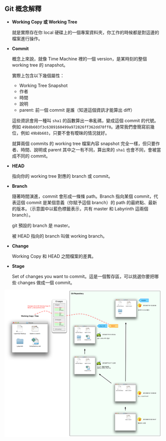 ## Git 概念解釋

- **Working Copy 或 Working Tree**
  
  就是實際存在你 local 硬碟上的一個專案資料夾，你工作的時候都是對這邊的檔案進行操作。

- **Commit**
  
  概念上來說，就像 Time Machine 裡的一個 version，是某時刻的整個 working tree 的 snapshot。
  
  實際上包含以下幾個屬性：
  
  - Working Tree Snapshot
  - 作者
  - 時間
  - 說明
  - parent: 前一個 commit 是誰（知道這個資訊才能算出 diff）
  
  這些資訊會用一種叫 `sha1` 的函數算出一串亂碼，變成這個 commit 的代號。例如 `49b8b603f3c6389160499a972826ff362dd78ff0`。通常我們會簡寫前幾位，例如 `49b8b603`，只要不會有曖昧的情況就好。
  
  就算兩個 commits 的 working tree 檔案內容 snapshot 完全一樣，但只要作者、時間、說明或 parent 其中之一有不同，算出來的 `sha1` 也會不同，會被當成不同的 commit。
  
- **HEAD**
  
  指向你的 working tree 對應的 branch 或 commit。
  
- **Branch**
  
  隨著時間演進，commit 會形成一條條 path。Branch 指向某個 commit，代表這個 commit 是某個意義（你賦予這個 branch）的 path 的最終點、最新的版本。（示意圖中以藍色標籤表示，共有 master 和 Labyrinth 這兩個 branch）。
  
  git 預設的 branch 是 master。
  
  被 HEAD 指向的 branch 叫做 working branch。
  
- **Change**

  Working Copy 和 HEAD 之間檔案的差異。

- **Stage**

  Set of changes you want to commit。這是一個暫存區，可以挑選你要把哪些 changes 做成一個 commit。

   
![Diagram](diagram.png)
